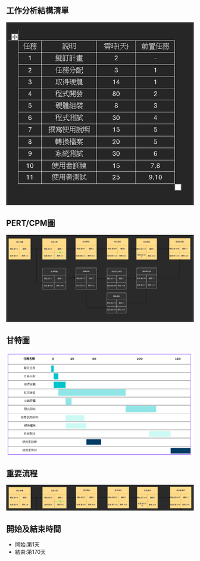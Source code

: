 ## 工作分析結構清單
![](未命名.jpg "未命名")
## PERT/CPM圖
![](流程圖.jpg)
## 甘特圖
![](甘特圖.png)
## 重要流程
![](重要流程.jpg)
## 開始及結束時間
* 開始:第1天
* 結束:第170天
